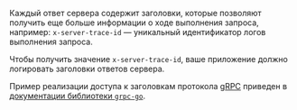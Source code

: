 Каждый ответ сервера содержит заголовки, которые позволяют получить еще больше информации о ходе выполнения запроса, например: `x-server-trace-id` — уникальный идентификатор логов выполнения запроса.

Чтобы получить значение `x-server-trace-id`, ваше приложение должно логировать заголовки ответов сервера. 

Пример реализации доступа к заголовкам протокола [gRPC](../../glossary/grpc.md) приведен в [документации библиотеки `grpc-go`](https://github.com/grpc/grpc-go/blob/master/Documentation/grpc-metadata.md).